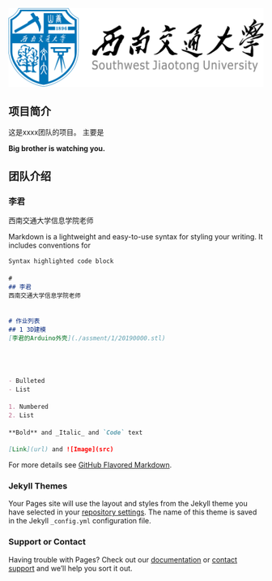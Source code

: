 ![swjtu logo](./images/logo-swjtu-simple.png) 
## 项目简介
这是xxxx团队的项目。
主要是


**Big brother is watching you.**



## 团队介绍
### 李君
西南交通大学信息学院老师


Markdown is a lightweight and easy-to-use syntax for styling your writing. It includes conventions for

```markdown
Syntax highlighted code block

#
## 李君
西南交通大学信息学院老师


# 作业列表
## 1 3D建模 
[李君的Arduino外壳](./assment/1/20190000.stl)




- Bulleted
- List

1. Numbered
2. List

**Bold** and _Italic_ and `Code` text

[Link](url) and ![Image](src)
```

For more details see [GitHub Flavored Markdown](https://guides.github.com/features/mastering-markdown/).

### Jekyll Themes

Your Pages site will use the layout and styles from the Jekyll theme you have selected in your [repository settings](https://github.com/bloomlj/test2020-2/settings). The name of this theme is saved in the Jekyll `_config.yml` configuration file.

### Support or Contact

Having trouble with Pages? Check out our [documentation](https://help.github.com/categories/github-pages-basics/) or [contact support](https://github.com/contact) and we’ll help you sort it out.
